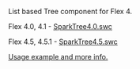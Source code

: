 List based Tree component for Flex 4.

Flex 4.0, 4.1 - [SparkTree4.0.swc](https://github.com/downloads/kachurovskiy/Spark-Tree/SparkTree4.0.swc)

Flex 4.5, 4.5.1 - [SparkTree4.5.swc](https://github.com/downloads/kachurovskiy/Spark-Tree/SparkTree4.5.swc)

[Usage example and more info.](kachurovskiy.com/2010/spark-tree/)